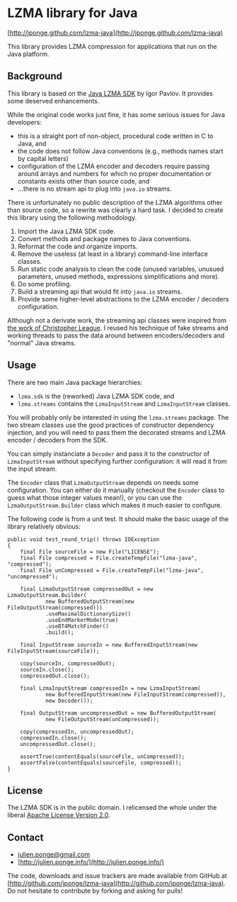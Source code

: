 # LZMA library for Java #

[http://jponge.github.com/lzma-java](http://jponge.github.com/lzma-java)

This library provides LZMA compression for applications that run on the Java platform.

## Background ##

This library is based on the [Java LZMA SDK](http://www.7-zip.org/sdk.html) by Igor Pavlov.
It provides some deserved enhancements.

While the original code works just fine, it has some serious issues for Java developers:

* this is a straight port of non-object, procedural code written in C to Java, and
* the code does not follow Java conventions (e.g., methods names start by
  capital letters)
* configuration of the LZMA encoder and decoders require passing around
  arrays and numbers for which no proper documentation or constants exists
  other than source code, and
* ...there is no stream api to plug into `java.io` streams.

There is unfortunately no public description of the LZMA algorithms other than source code, 
so a rewrite was clearly a hard task. I decided to create this library using the following
methodology.

1. Import the Java LZMA SDK code.
2. Convert methods and package names to Java conventions.
3. Reformat the code and organize imports.
4. Remove the useless (at least in a library) command-line interface classes.
5. Run static code analysis to clean the code (unused variables, unusued parameters,
   unused methods, expressions simplifications and more).
6. Do some profiling.
7. Build a streaming api that would fit into `java.io` streams.
8. Provide some higher-level abstractions to the LZMA encoder / decoders configuration.

Although not a derivate work, the streaming api classes were inspired from 
[the work of Christopher League](http://contrapunctus.net/league/haques/lzmajio/). I reused
his technique of fake streams and working threads to pass the data around between
encoders/decoders and "normal" Java streams.

## Usage ##

There are two main Java package hierarchies:

* `lzma.sdk` is the (reworked) Java LZMA SDK code, and
* `lzma.streams` contains the `LzmaInputStream` and `LzmaInputStream` classes.

You will probably only be interested in using the `lzma.streams` package. The two
stream classes use the good practices of constructor dependency injection, and you will
need to pass them the decorated streams and LZMA encoder / decoders from the SDK.

You can simply instanciate a `Decoder` and pass it to the constructor of `LzmaInputStream`
without specifying further configuration: it will read it from the input stream.

The `Encoder` class that `LzmaOutputStream` depends on needs some configuration. You can
either do it manually (checkout the `Encoder` class to guess what those integer values mean!), 
or you can use the `LzmaOutputStream.Builder` class which makes it much easier to configure.

The following code is from a unit test. It should make the basic usage of the library relatively
obvious:

    public void test_round_trip() throws IOException
    {
        final File sourceFile = new File("LICENSE");
        final File compressed = File.createTempFile("lzma-java", "compressed");
        final File unCompressed = File.createTempFile("lzma-java", "uncompressed");
        
        final LzmaOutputStream compressedOut = new LzmaOutputStream.Builder(
                new BufferedOutputStream(new FileOutputStream(compressed)))
                .useMaximalDictionarySize()
                .useEndMarkerMode(true)
                .useBT4MatchFinder()
                .build();
        
        final InputStream sourceIn = new BufferedInputStream(new FileInputStream(sourceFile));
        
        copy(sourceIn, compressedOut);
        sourceIn.close();
        compressedOut.close();
        
        final LzmaInputStream compressedIn = new LzmaInputStream(
                new BufferedInputStream(new FileInputStream(compressed)),
                new Decoder());
                
        final OutputStream uncompressedOut = new BufferedOutputStream(
                new FileOutputStream(unCompressed));
                
        copy(compressedIn, uncompressedOut);
        compressedIn.close();
        uncompressedOut.close();
        
        assertTrue(contentEquals(sourceFile, unCompressed));
        assertFalse(contentEquals(sourceFile, compressed));
    }

## License ##

The LZMA SDK is in the public domain. I relicensed the whole under the liberal
[Apache License Version 2.0](http://www.apache.org/licenses/LICENSE-2.0).

## Contact ##

* julien.ponge@gmail.com
* [http://julien.ponge.info/](http://julien.ponge.info/)

The code, downloads and issue trackers are made available from GitHub at
[http://github.com/jponge/lzma-java](http://github.com/jponge/lzma-java).
Do not hesitate to contribute by forking and asking for pulls!
